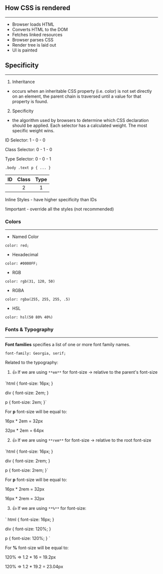 ## How CSS is rendered

---

- Browser loads HTML
- Converts HTML to the DOM
- Fetches linked resources
- Browser parses CSS
- Render tree is laid out
- UI is painted

## Specificity

---

1. Inheritance

- occurs when an inheritable CSS property (i.e. color) is not set directly on an element, the parent chain is traversed until a value for that property is found.

2. Specificity

- the algorithm used by browsers to determine which CSS declaration should be applied. Each selector has a calculated weight. The most specific weight wins.

ID Selector: 1 - 0 - 0

Class Selector: 0 - 1 - 0

Type Selector: 0 - 0 - 1

`.body .text p {
    ...
}`

| ID  | Class | Type |
| :-: | :---: | :--: |
|     |   2   |  1   |

Inline Styles - have higher specificity than IDs

!important - override all the styles (not recommended)

### Colors

---

- Named Color

`color: red;`

- Hexadecimal

`color: #0000FF;`

- RGB

`color: rgb(31, 120, 50)`

- RGBA

`color: rgba(255, 255, 255, .5)`

- HSL

`color: hsl(50 80% 40%)`

### Fonts & Typography

---

**Font families** specifies a list of one or more font family names.

`font-family: Georgia, serif;`

Related to the typography:

1. :+1: If we are using `**em**` for font-size -> relative to the parent's font-size

`html {
font-size: 16px;
}

div {
font-size: 2em;
}

p {
font-size: 2em;
}`

For **p** font-size will be equal to:

16px \* 2em = 32px

32px \* 2em = 64px

2. :+1: If we are using `**rem**` for font-size -> relative to the root font-size

`html {
font-size: 16px;
}

div {
font-size: 2rem;
}

p {
font-size: 2rem;
}`

For **p** font-size will be equal to:

16px \* 2rem = 32px

16px \* 2rem = 32px

3. :+1: If we are using `**%**` for font-size:

` html {
font-size: 16px;
}

div {
font-size: 120%;
}

p {
font-size: 120%;
} `

For **%** font-size will be equal to:

120% => 1.2 \* 16 = 19.2px

120% => 1.2 \* 19.2 = 23.04px
